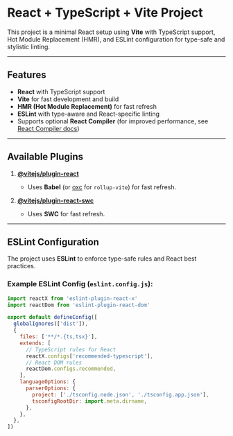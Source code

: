# React + TypeScript + Vite Project

This project is a minimal React setup using **Vite** with TypeScript support, Hot Module Replacement (HMR), and ESLint configuration for type-safe and stylistic linting.

---

## Features

- **React** with TypeScript support
- **Vite** for fast development and build
- **HMR (Hot Module Replacement)** for fast refresh
- **ESLint** with type-aware and React-specific linting
- Supports optional **React Compiler** (for improved performance, see [React Compiler docs](https://react.dev/learn/react-compiler/installation))

---

## Available Plugins

1. **[@vitejs/plugin-react](https://github.com/vitejs/vite-plugin-react)**
   - Uses **Babel** (or [oxc](https://oxc.rs) for `rollup-vite`) for fast refresh.

2. **[@vitejs/plugin-react-swc](https://github.com/vitejs/vite-plugin-react-swc)**
   - Uses **SWC** for fast refresh.

---

## ESLint Configuration

The project uses **ESLint** to enforce type-safe rules and React best practices.

### Example ESLint Config (`eslint.config.js`):

```js
import reactX from 'eslint-plugin-react-x'
import reactDom from 'eslint-plugin-react-dom'

export default defineConfig([
  globalIgnores(['dist']),
  {
    files: ['**/*.{ts,tsx}'],
    extends: [
      // TypeScript rules for React
      reactX.configs['recommended-typescript'],
      // React DOM rules
      reactDom.configs.recommended,
    ],
    languageOptions: {
      parserOptions: {
        project: ['./tsconfig.node.json', './tsconfig.app.json'],
        tsconfigRootDir: import.meta.dirname,
      },
    },
  },
])
